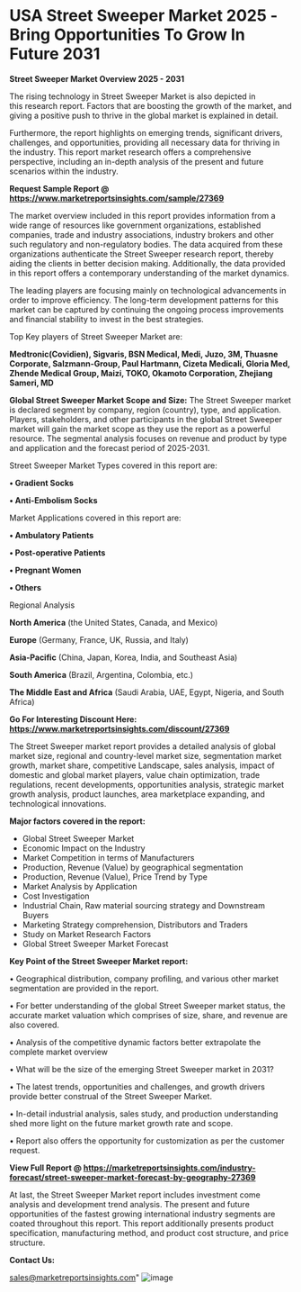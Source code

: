 # USA Street Sweeper Market 2025 -Bring Opportunities To Grow In Future 2031

<Strong> Street Sweeper Market Overview 2025 - 2031</strong>

The rising technology in Street Sweeper Market is also depicted in this research report. Factors that are boosting the growth of the market, and giving a positive push to thrive in the global market is explained in detail.

Furthermore, the report highlights on emerging trends, significant drivers, challenges, and opportunities, providing all necessary data for thriving in the industry. This report market research offers a comprehensive perspective, including an in-depth analysis of the present and future scenarios within the industry.

<strong>Request Sample Report @ <a href=https://www.marketreportsinsights.com/sample/27369>https://www.marketreportsinsights.com/sample/27369</a></strong>

The market overview included in this report provides information from a wide range of resources like government organizations, established companies, trade and industry associations, industry brokers and other such regulatory and non-regulatory bodies. The data acquired from these organizations authenticate the Street Sweeper research report, thereby aiding the clients in better decision making. Additionally, the data provided in this report offers a contemporary understanding of the market dynamics.

The leading players are focusing mainly on technological advancements in order to improve efficiency. The long-term development patterns for this market can be captured by continuing the ongoing process improvements and financial stability to invest in the best strategies.

Top Key players of Street Sweeper Market are:

<strong>Medtronic(Covidien), Sigvaris, BSN Medical, Medi, Juzo, 3M, Thuasne Corporate, Salzmann-Group, Paul Hartmann, Cizeta Medicali, Gloria Med, Zhende Medical Group, Maizi, TOKO, Okamoto Corporation, Zhejiang Sameri, MD</strong>

<strong><b>Global Street Sweeper Market Scope and Size:</b></strong>
The Street Sweeper market is declared segment by company, region (country), type, and application. Players, stakeholders, and other participants in the global Street Sweeper market will gain the market scope as they use the report as a powerful resource. The segmental analysis focuses on revenue and product by type and application and the forecast period of 2025-2031.

Street Sweeper Market Types covered in this report are:

<strong>• Gradient Socks

• Anti-Embolism Socks</strong>

Market Applications covered in this report are:

<strong>• Ambulatory Patients

• Post-operative Patients

• Pregnant Women

• Others</strong> 

Regional Analysis

<strong>North America</strong> (the United States, Canada, and Mexico)

<strong>Europe</strong> (Germany, France, UK, Russia, and Italy)

<strong>Asia-Pacific</strong> (China, Japan, Korea, India, and Southeast Asia)

<strong>South America</strong> (Brazil, Argentina, Colombia, etc.)

<strong>The Middle East and Africa</strong> (Saudi Arabia, UAE, Egypt, Nigeria, and South Africa)

<strong>Go For Interesting Discount Here: <a href=https://www.marketreportsinsights.com/discount/27369>https://www.marketreportsinsights.com/discount/27369</a></strong>

The Street Sweeper market report provides a detailed analysis of global market size, regional and country-level market size, segmentation market growth, market share, competitive Landscape, sales analysis, impact of domestic and global market players, value chain optimization, trade regulations, recent developments, opportunities analysis, strategic market growth analysis, product launches, area marketplace expanding, and technological innovations.

<strong><b>Major factors covered in the report:</b></strong>
<ul>
  <li>Global Street Sweeper Market </li>
  <li>Economic Impact on the Industry</li>
  <li>Market Competition in terms of Manufacturers</li>
  <li>Production, Revenue (Value) by geographical segmentation</li>
  <li>Production, Revenue (Value), Price Trend by Type</li>
  <li>Market Analysis by Application</li>
  <li>Cost Investigation</li>
  <li>Industrial Chain, Raw material sourcing strategy and Downstream Buyers</li>
  <li>Marketing Strategy comprehension, Distributors and Traders</li>
  <li>Study on Market Research Factors</li>
  <li>Global Street Sweeper Market Forecast</li>
</ul>

<strong><b>Key Point of the Street Sweeper Market report:</b></strong>

• Geographical distribution, company profiling, and various other market segmentation are provided in the report.

• For better understanding of the global Street Sweeper market status, the accurate market valuation which comprises of size, share, and revenue are also covered.

• Analysis of the competitive dynamic factors better extrapolate the complete market overview

• What will be the size of the emerging Street Sweeper market in 2031?

• The latest trends, opportunities and challenges, and growth drivers provide better construal of the Street Sweeper Market.

• In-detail industrial analysis, sales study, and production understanding shed more light on the future market growth rate and scope.

• Report also offers the opportunity for customization as per the customer request.

<strong><b>View Full Report @ <a href=https://marketreportsinsights.com/industry-forecast/street-sweeper-market-forecast-by-geography-27369>https://marketreportsinsights.com/industry-forecast/street-sweeper-market-forecast-by-geography-27369</a></b></strong>


At last, the Street Sweeper Market report includes investment come analysis and development trend analysis. The present and future opportunities of the fastest growing international industry segments are coated throughout this report. This report additionally presents product specification, manufacturing method, and product cost structure, and price structure.

<strong>Contact Us:</strong>

sales@marketreportsinsights.com"
![image](https://github.com/user-attachments/assets/14e03d94-2025-4326-9715-30cc78afc510)
